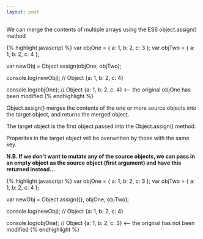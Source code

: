 ```yaml
---
layout: post
---
```


We can merge the contents of multiple arrays using the ES6 object.assign() method

{% highlight javascript %}
var objOne = { a: 1, b: 2, c: 3 };
var objTwo = { a: 1, b: 2, c: 4 };

var newObj = Object.assign(objOne, objTwo);

console.log(newObj);
// Object {a: 1, b: 2, c: 4}

console.log(objOne);
// Object {a: 1, b: 2, c: 4} <-- the original objOne has been modified
{% endhighlight %}

Object.assign() merges the contents of the one or more source objects into the target object, and returns the merged object.

The target object is the first object passed into the Object.assign() method.

Properites in the target object will be overwritten by those with the same key.

**N.B. If we don't want to mutate any of the source objects, we can pass in an empty object as the source object (first argument) and have this returned instead...**

{% highlight javascript %}
var objOne = { a: 1, b: 2, c: 3 };
var objTwo = { a: 1, b: 2, c: 4 };

var newObj = Object.assign({}, objOne, objTwo);

console.log(newObj);
// Object {a: 1, b: 2, c: 4}

console.log(objOne);
// Object {a: 1, b: 2, c: 3} <-- the original has not been modified
{% endhighlight %}